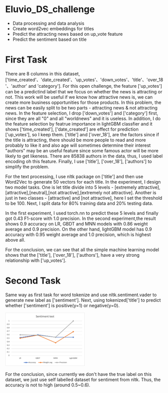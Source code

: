 # Eluvio_DS_challenge

- Data processing and data analysis
- Create word2vec embeddings for titles
- Predict the attracting news based on up_vote feature
- Predict the sentiment based on title

# First Task
There are 8 columns in this dataset, ['time_created'、'date_created'、'up_votes'、'down_votes'、'title'、'over_18'、'author' and 'category']. 
For this open challenge, the feature ['up_votes'] can be a predictind label that we focus on whether the news is attracting or not.
This work will be useful if we know how attractive news is, we can create more business opportunities for those products.
In this problem, the news can be easily split to be two parts - attracting news & not attracting news.
In the feature selection, I drop ['down_votes'] and ['category'] first, since they are all "0" and all "worldnews" and it is useless.
In addition, I do the feature selection by featrue importance in lightGBM classfier and it shows ['time_created'], ['date_created'] are effect for prediction ['up_votes'], so I keep them.
['title'] and ['over_18'], are the factors since if the title is attracting, there should be more people to read and more probably to like it and also age will sometimes determine their interest
"authors" may be an useful feature since some famous actor will be more likely to get likeness.
There are 85838 authors in the data, thus, I used label encoding oh this feature.
Finally, I use ['title'], ['over_18'], ['authors'] to simplify the problem.

For the text processing, I use nltk package on ['title'] and then use Word2Vec to generate 50 vectors for each title.
In the experiment, I design two model tasks. One is let title divide into 5 levels - [extremely attractive],[attractive],[neutral],[not attractive],[extremely not attractive].
Another is just in two classes - [attractive] and [not attractive], here I set the threshold to be 100.
Next, I split data for 80% training data and 20% testing data. 

In the first experiment, I used torch.nn to predict these 5 levels and finally got 0.43 F1-score with 1.0 precision.
In the second experiment,the result shows 0.9 accuracy on LR, GBDT and MNN models with 0.86 weight average and 0.9 precision.
On the other hand, lightGBM model has 0.9 accuracy with 0.95 weight average and 1.0 precision, which is highest above all.

For the conclusion, we can see that all the simple machine learning model shows that the ['title'], ['over_18'], ['authors'], have a very strong relationship with ['up_votes'].

# Second Task
Same way as first task for word tokenize and use nltk.sentiment.vader to generate new label as ['sentiment'].
Next, using tokenized['title'] to predict whether ['sentiment'] is positive(y=1) or negative(y=0).

<img src="sentiment_result.png" alt="Cover" width="50%"/>

For the conclusion, since currently we don't have the true label on this dataset, we just use self labelled dataset for sentiment from nltk.
Thus, the accuracy is not to high (around 0.5~0.6).


